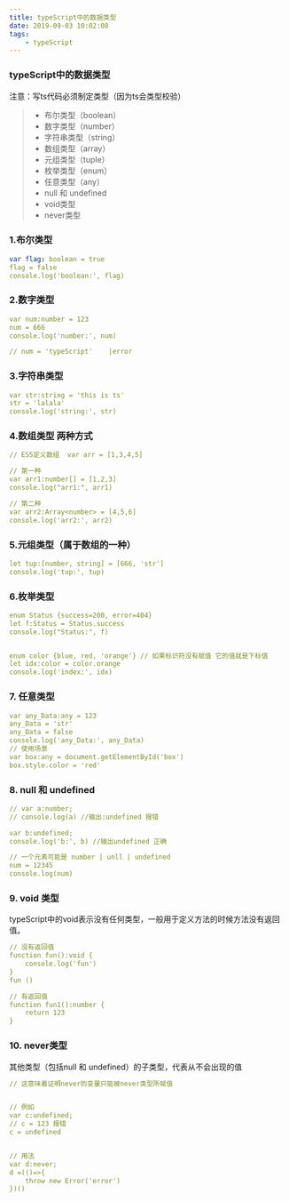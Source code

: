 ```yaml
---
title: typeScript中的数据类型
date: 2019-09-03 10:02:08
tags: 
    - typeScript
---
```

### typeScript中的数据类型
注意：写ts代码必须制定类型（因为ts会类型校验）
> * 布尔类型（boolean）
> * 数字类型（number）
> * 字符串类型（string）
> * 数组类型（array）
> * 元组类型（tuple）
> * 枚举类型（enum）
> * 任意类型（any）
> * null 和 undefined
> * void类型
> * never类型

### 1.布尔类型

```yaml
var flag: boolean = true
flag = false
console.log('boolean:', flag)
```


### 2.数字类型
```yaml
var num:number = 123
num = 666
console.log('number:', num)

// num = 'typeScript'    |error
```

### 3.字符串类型
```yaml
var str:string = 'this is ts'
str = 'lalala'
console.log('string:', str)
```

### 4.数组类型 两种方式

```yaml
// ES5定义数组  var arr = [1,3,4,5]

// 第一种
var arr1:number[] = [1,2,3]
console.log("arr1:", arr1)

// 第二种
var arr2:Array<number> = [4,5,6]
console.log('arr2:', arr2)
```



### 5.元组类型（属于数组的一种）

```yaml
let tup:[number, string] = [666, 'str']
console.log('tup:', tup)
```

### 6.枚举类型
```yaml
enum Status {success=200, error=404}
let f:Status = Status.success
console.log("Status:", f)


enum color {blue, red, 'orange'} // 如果标识符没有赋值 它的值就是下标值
let idx:color = color.orange
console.log('index:', idx)
```

### 7. 任意类型
```yaml
var any_Data:any = 123
any_Data = 'str'
any_Data = false
console.log('any_Data:', any_Data)
// 使用场景
var box:any = document.getElementById('box')
box.style.color = 'red'
```

### 8. null 和 undefined

```yaml
// var a:number;
// console.log(a) //输出:undefined 报错

var b:undefined;
console.log('b:', b) //输出undefined 正确

// 一个元素可能是 number | unll | undefined
num = 12345
console.log(num)
```


### 9. void 类型
typeScript中的void表示没有任何类型，一般用于定义方法的时候方法没有返回值。
```yaml
// 没有返回值
function fun():void {
    console.log('fun')
}
fun ()

// 有返回值
function fun1():number {
    return 123
}
```

### 10. never类型
其他类型（包括null 和 undefined）的子类型，代表从不会出现的值
```yaml
// 这意味着证明never的变量只能被never类型所赋值


// 例如
var c:undefined;
// c = 123 报错
c = undefined


// 用法
var d:never;
d =(()=>{
    throw new Error('error')
})()
```